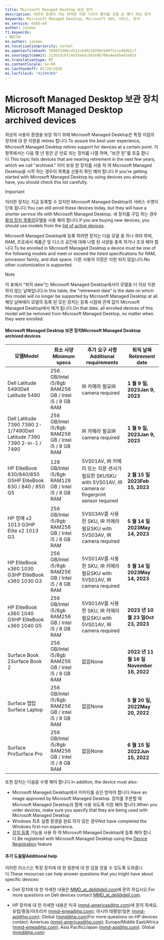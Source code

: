 ```yaml
---
title: Microsoft Managed Desktop 보관 장치
description: 여전히 등록이 가능 하지만 지원 기간이 줄어들 것을 곧 폐기 하는 장치
keywords: Microsoft Managed Desktop, Microsoft 365, 서비스, 문서
ms.service: m365-md
author: jaimeo
f1.keywords:
- NOCSH
ms.author: jaimeo
ms.localizationpriority: normal
ms.openlocfilehash: 788021d9bcd531cbd9210299cb90f1cce49db1c7
ms.sourcegitcommit: 213b33cbf14e35e6dc563e0b700a4eed5e42e91d
ms.translationtype: MT
ms.contentlocale: ko-KR
ms.lasthandoff: 02/26/2020
ms.locfileid: "42284369"
---
```

# <a name="microsoft-managed-desktop-archived-devices"></a><span data-ttu-id="a7384-104">Microsoft Managed Desktop 보관 장치</span><span class="sxs-lookup"><span data-stu-id="a7384-104">Microsoft Managed Desktop archived devices</span></span>

<span data-ttu-id="a7384-105">최상의 사용자 환경을 보장 하기 위해 Microsoft Managed Desktop은 특정 지점의 장치에 대 한 지원을 retires 합니다.</span><span class="sxs-lookup"><span data-stu-id="a7384-105">To assure the best user experience, Microsoft Managed Desktop retires support for devices at a certain point.</span></span> <span data-ttu-id="a7384-106">이 항목에서는 다음 몇 년 동안 곧 만료 되는 장치를 나열 하며, "보관 된"를 호출 합니다.</span><span class="sxs-lookup"><span data-stu-id="a7384-106">This topic lists devices that are nearing retirement in the next few years, which we call "archived."</span></span> <span data-ttu-id="a7384-107">이미 보유 한 장치를 사용 하 여 Microsoft Managed Desktop을 시작 하는 경우이 목록을 신중히 확인 해야 합니다.</span><span class="sxs-lookup"><span data-stu-id="a7384-107">If you're getting started with Microsoft Managed Desktop by using devices you already have, you should check this list carefully.</span></span>

>[!IMPORTANT]
><span data-ttu-id="a7384-108">이러한 장치는 지금 등록할 수 있지만 Microsoft Managed Desktop의 서비스 수명이 단축 됩니다.</span><span class="sxs-lookup"><span data-stu-id="a7384-108">You can still enroll these devices today, but they will have a shorter service life with Microsoft Managed Desktop.</span></span> <span data-ttu-id="a7384-109">새 장치를 구입 하는 경우 [활성 장치 목록의](./device-list.md)모델을 사용 해야 합니다.</span><span class="sxs-lookup"><span data-stu-id="a7384-109">If you are buying new devices, you should use models from the [list of active devices](./device-list.md).</span></span>

<!-- Microsoft 365 E5; Device as a Service -->
<!-- Split from device & technologies topic. Destination topic for aka.ms/device-list  -->
<span data-ttu-id="a7384-110">Microsoft Managed Desktop에 등록 하려면 장치는 다음 모델 중 하나 여야 하며, RAM, 프로세서 제품군 및 디스크 공간에 대해 나열 된 사양을 충족 하거나 초과 해야 합니다.</span><span class="sxs-lookup"><span data-stu-id="a7384-110">To be enrolled in Microsoft Managed Desktop a device must be one of the following models and meet or exceed the listed specifications for RAM, processor family, and disk space.</span></span> <span data-ttu-id="a7384-111">다른 사용자 지정은 지원 되지 않습니다.</span><span class="sxs-lookup"><span data-stu-id="a7384-111">No other customization is supported.</span></span>



>[!NOTE]
><span data-ttu-id="a7384-112">이 표에서 "퇴직 date"는 Microsoft Managed Desktop에서이 모델을 더 이상 지원 하지 않는 날짜입니다.</span><span class="sxs-lookup"><span data-stu-id="a7384-112">In this table, the "retirement date" is the date on which this model will no longer be supported by Microsoft Managed Desktop at all.</span></span> <span data-ttu-id="a7384-113">해당 날짜에이 모델의 등록 된 모든 장치는 등록 시점에 관계 없이 Microsoft Managed Desktop에서 제거 됩니다.</span><span class="sxs-lookup"><span data-stu-id="a7384-113">On that date, all enrolled devices of this model will be removed from Microsoft Managed Desktop, no matter when they were enrolled.</span></span>

#### <a name="microsoft-managed-desktop-archived-devices"></a><span data-ttu-id="a7384-114">Microsoft Managed Desktop 보관 장치</span><span class="sxs-lookup"><span data-stu-id="a7384-114">Microsoft Managed Desktop archived devices</span></span>

| <span data-ttu-id="a7384-115">모델</span><span class="sxs-lookup"><span data-stu-id="a7384-115">Model</span></span>  | <span data-ttu-id="a7384-116">최소 사양</span><span class="sxs-lookup"><span data-stu-id="a7384-116">Minimum specs</span></span>  | <span data-ttu-id="a7384-117">추가 요구 사항 </span><span class="sxs-lookup"><span data-stu-id="a7384-117">Additional requirements</span></span>  | <span data-ttu-id="a7384-118">퇴직 날짜</span><span class="sxs-lookup"><span data-stu-id="a7384-118">Retirement date</span></span> |
|---------|---------|---------|---------|
| <span data-ttu-id="a7384-119">Dell Latitude 5490</span><span class="sxs-lookup"><span data-stu-id="a7384-119">Dell Latitude 5490</span></span>| <span data-ttu-id="a7384-120">256 GB/Intel i5/8gb RAM</span><span class="sxs-lookup"><span data-stu-id="a7384-120">256 GB / Intel i5 / 8 GB RAM</span></span> | <span data-ttu-id="a7384-121">IR 카메라 필요</span><span class="sxs-lookup"><span data-stu-id="a7384-121">IR camera required</span></span> | <span data-ttu-id="a7384-122">**1 월 9 일, 2023**</span><span class="sxs-lookup"><span data-stu-id="a7384-122">**Jan 9, 2023**</span></span> |
| <span data-ttu-id="a7384-123">Dell Latitude 7390 7390 2-1/7490</span><span class="sxs-lookup"><span data-stu-id="a7384-123">Dell Latitude 7390 7390 2-in-1 / 7490</span></span> | <span data-ttu-id="a7384-124">256 GB/Intel i5/8gb RAM</span><span class="sxs-lookup"><span data-stu-id="a7384-124">256 GB / Intel i5 / 8 GB RAM</span></span>   | <span data-ttu-id="a7384-125">IR 카메라 필요</span><span class="sxs-lookup"><span data-stu-id="a7384-125">IR camera required</span></span> | <span data-ttu-id="a7384-126">**1 월 9 일, 2023**</span><span class="sxs-lookup"><span data-stu-id="a7384-126">**Jan 9, 2023**</span></span> |
|<span data-ttu-id="a7384-127">HP EliteBook 830/840/850 G5</span><span class="sxs-lookup"><span data-stu-id="a7384-127">HP EliteBook 830 / 840 / 850 G5</span></span>| <span data-ttu-id="a7384-128">128 GB/Intel i5/8gb RAM</span><span class="sxs-lookup"><span data-stu-id="a7384-128">128 GB / Intel i5 / 8 GB RAM</span></span> | <span data-ttu-id="a7384-129">5VS01AV, IR 카메라 또는 지문 센서가 필요한 SKU</span><span class="sxs-lookup"><span data-stu-id="a7384-129">SKU with 5VS01AV, IR camera or fingerprint sensor required</span></span>  | <span data-ttu-id="a7384-130">**2 월 15 일 2023**</span><span class="sxs-lookup"><span data-stu-id="a7384-130">**Feb 15, 2023**</span></span> |
|<span data-ttu-id="a7384-131">HP 정예 x2 1013 G3</span><span class="sxs-lookup"><span data-stu-id="a7384-131">HP Elite x2 1013 G3</span></span>| <span data-ttu-id="a7384-132">256 GB/Intel i5/8gb RAM</span><span class="sxs-lookup"><span data-stu-id="a7384-132">256 GB / Intel i5 / 8 GB RAM</span></span> | <span data-ttu-id="a7384-133">5VS03AV를 사용한 SKU, IR 카메라 필요</span><span class="sxs-lookup"><span data-stu-id="a7384-133">SKU with 5VS03AV, IR camera required</span></span> |<span data-ttu-id="a7384-134">**5 월 14 일 2023**</span><span class="sxs-lookup"><span data-stu-id="a7384-134">**May 14, 2023**</span></span> |
|<span data-ttu-id="a7384-135">HP EliteBook x360 1030 G3</span><span class="sxs-lookup"><span data-stu-id="a7384-135">HP EliteBook x360 1030 G3</span></span>| <span data-ttu-id="a7384-136">256 GB/Intel i5/8gb RAM</span><span class="sxs-lookup"><span data-stu-id="a7384-136">256 GB / Intel i5 / 8 GB RAM</span></span> | <span data-ttu-id="a7384-137">5VS01AV를 사용한 SKU, IR 카메라 필요</span><span class="sxs-lookup"><span data-stu-id="a7384-137">SKU with 5VS01AV, IR camera required</span></span> |<span data-ttu-id="a7384-138">**5 월 14 일 2023**</span><span class="sxs-lookup"><span data-stu-id="a7384-138">**May 14, 2023**</span></span> |
|<span data-ttu-id="a7384-139">HP EliteBook x360 1040 G5</span><span class="sxs-lookup"><span data-stu-id="a7384-139">HP EliteBook x360 1040 G5</span></span>| <span data-ttu-id="a7384-140">256 GB/Intel i5/8gb RAM</span><span class="sxs-lookup"><span data-stu-id="a7384-140">256 GB / Intel i5 / 8 GB RAM</span></span> | <span data-ttu-id="a7384-141">5VS01AV를 사용한 SKU, IR 카메라 필요</span><span class="sxs-lookup"><span data-stu-id="a7384-141">SKU with 5VS01AV, IR camera required</span></span> | <span data-ttu-id="a7384-142">**2023 년 10 월 23 일**</span><span class="sxs-lookup"><span data-stu-id="a7384-142">**Oct 23, 2023**</span></span> |
|<span data-ttu-id="a7384-143">Surface Book 2</span><span class="sxs-lookup"><span data-stu-id="a7384-143">Surface Book 2</span></span>| <span data-ttu-id="a7384-144">256 GB/Intel i5/8gb RAM</span><span class="sxs-lookup"><span data-stu-id="a7384-144">256 GB / Intel i5 / 8 GB RAM</span></span> | <span data-ttu-id="a7384-145">없음</span><span class="sxs-lookup"><span data-stu-id="a7384-145">None</span></span> | <span data-ttu-id="a7384-146">**2022 년 11 월 16 일**</span><span class="sxs-lookup"><span data-stu-id="a7384-146">**November 16, 2022**</span></span> |
|<span data-ttu-id="a7384-147">Surface 랩탑</span><span class="sxs-lookup"><span data-stu-id="a7384-147">Surface Laptop</span></span>| <span data-ttu-id="a7384-148">256 GB/Intel i5/8gb RAM</span><span class="sxs-lookup"><span data-stu-id="a7384-148">256 GB / Intel i5 / 8 GB RAM</span></span> | <span data-ttu-id="a7384-149">없음</span><span class="sxs-lookup"><span data-stu-id="a7384-149">None</span></span> | <span data-ttu-id="a7384-150">**5 월 20 일, 2022**</span><span class="sxs-lookup"><span data-stu-id="a7384-150">**May 20, 2022**</span></span> |
|<span data-ttu-id="a7384-151">Surface Pro</span><span class="sxs-lookup"><span data-stu-id="a7384-151">Surface Pro</span></span>| <span data-ttu-id="a7384-152">256 GB/Intel i5/8gb RAM</span><span class="sxs-lookup"><span data-stu-id="a7384-152">256 GB / Intel i5 / 8 GB RAM</span></span> | <span data-ttu-id="a7384-153">없음</span><span class="sxs-lookup"><span data-stu-id="a7384-153">None</span></span> | <span data-ttu-id="a7384-154">**6 월 15 일 2022**</span><span class="sxs-lookup"><span data-stu-id="a7384-154">**Jun 15, 2022**</span></span> |


<span data-ttu-id="a7384-155">또한 장치는 다음을 수행 해야 합니다.</span><span class="sxs-lookup"><span data-stu-id="a7384-155">In addition, the device must also:</span></span>

- <span data-ttu-id="a7384-156">Microsoft Managed Desktop에서 이미지를 승인 받아야 합니다.</span><span class="sxs-lookup"><span data-stu-id="a7384-156">Have an image approved by Microsoft Managed Desktop.</span></span> <span data-ttu-id="a7384-157">장치를 주문할 때 Microsoft Managed Desktop과 함께 사용 되도록 지정 해야 합니다.</span><span class="sxs-lookup"><span data-stu-id="a7384-157">When you order devices, make sure you specify that they are being used with Microsoft Managed Desktop.</span></span>
- <span data-ttu-id="a7384-158">Windows 최초 실행 환경을 완료 하지 않은 경우</span><span class="sxs-lookup"><span data-stu-id="a7384-158">Not have completed the Windows first-run experience.</span></span>
- <span data-ttu-id="a7384-159">[장치 등록](https://aka.ms/mmddrhelp) 기능을 사용 하 여 Microsoft Managed Desktop에 등록 해야 합니다.</span><span class="sxs-lookup"><span data-stu-id="a7384-159">Be registered with Microsoft Managed Desktop using the [Device Registration](https://aka.ms/mmddrhelp) feature</span></span>

#### <a name="additional-help"></a><span data-ttu-id="a7384-160">추가 도움말</span><span class="sxs-lookup"><span data-stu-id="a7384-160">Additional help</span></span>

<span data-ttu-id="a7384-161">이러한 리소스는 특정 장치에 대 한 질문에 대 한 답을 얻을 수 있도록 도와줍니다.</span><span class="sxs-lookup"><span data-stu-id="a7384-161">These resources can help answer questions that you might have about specific devices:</span></span>

- <span data-ttu-id="a7384-162">Dell 장치에 대 한 자세한 내용은 [MMD_at_dell@dell.com](mailto:MMD_at_dell@dell.com)에 문의 하십시오.</span><span class="sxs-lookup"><span data-stu-id="a7384-162">For more questions on Dell devices contact [MMD_at_dell@dell.com](mailto:MMD_at_dell@dell.com).</span></span>

- <span data-ttu-id="a7384-163">HP 장치에 대 한 자세한 내용은 미국 ([mmd-americas@hp.com](mailto:mmd-americas@hp.com))에 문의 하세요. 유럽/중동/아프리카 ([mmd-emea@hp.com](mailto:mmd-emea@hp.com)); 아시아 태평양/일본 ([mmd-apj@hp.com](mailto:mmd-apj@hp.com)); Global ([mmd@hp.com](mailto:mmd@hp.com))</span><span class="sxs-lookup"><span data-stu-id="a7384-163">For more questions on HP devices contact: Americas ([mmd-americas@hp.com](mailto:mmd-americas@hp.com)); Europe/Middle East/Africa ([mmd-emea@hp.com](mailto:mmd-emea@hp.com)); Asia Pacific/Japan ([mmd-apj@hp.com](mailto:mmd-apj@hp.com)); Global ([mmd@hp.com](mailto:mmd@hp.com))</span></span>
